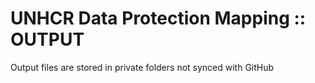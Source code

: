 # UNHCR Data Protection Mapping :: OUTPUT

Output files are stored in private folders not synced with GitHub